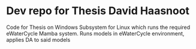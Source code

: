 # Dev repo for Thesis David Haasnoot

Code for Thesis on Windows Subsystem for Linux which runs the required eWaterCycle Mamba system. 
Runs models in eWaterCycle environment, applies DA to said models
